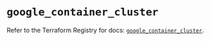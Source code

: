 # `google_container_cluster`

Refer to the Terraform Registry for docs: [`google_container_cluster`](https://registry.terraform.io/providers/hashicorp/google-beta/6.3.0/docs/resources/google_container_cluster).
